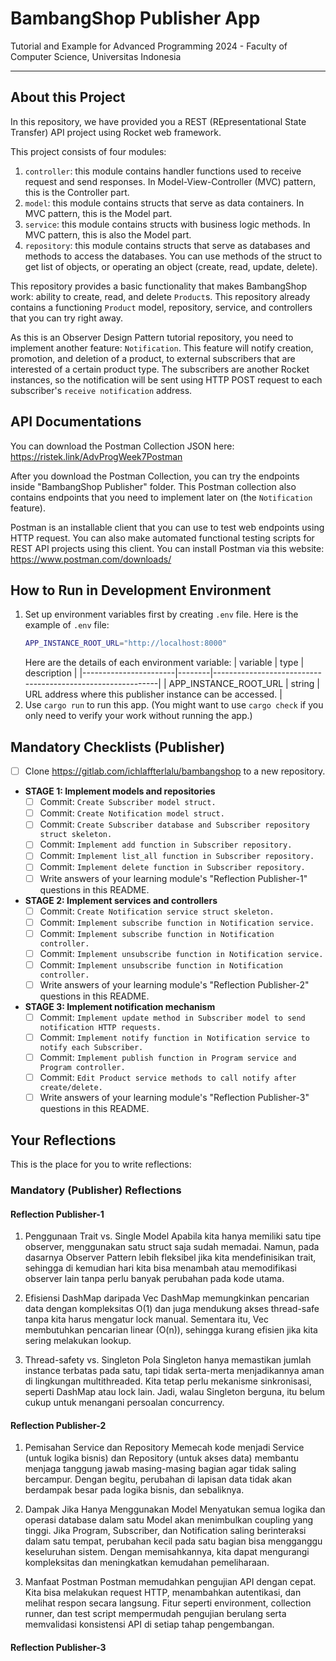 # BambangShop Publisher App
Tutorial and Example for Advanced Programming 2024 - Faculty of Computer Science, Universitas Indonesia

---

## About this Project
In this repository, we have provided you a REST (REpresentational State Transfer) API project using Rocket web framework.

This project consists of four modules:
1.  `controller`: this module contains handler functions used to receive request and send responses.
    In Model-View-Controller (MVC) pattern, this is the Controller part.
2.  `model`: this module contains structs that serve as data containers.
    In MVC pattern, this is the Model part.
3.  `service`: this module contains structs with business logic methods.
    In MVC pattern, this is also the Model part.
4.  `repository`: this module contains structs that serve as databases and methods to access the databases.
    You can use methods of the struct to get list of objects, or operating an object (create, read, update, delete).

This repository provides a basic functionality that makes BambangShop work: ability to create, read, and delete `Product`s.
This repository already contains a functioning `Product` model, repository, service, and controllers that you can try right away.

As this is an Observer Design Pattern tutorial repository, you need to implement another feature: `Notification`.
This feature will notify creation, promotion, and deletion of a product, to external subscribers that are interested of a certain product type.
The subscribers are another Rocket instances, so the notification will be sent using HTTP POST request to each subscriber's `receive notification` address.

## API Documentations

You can download the Postman Collection JSON here: https://ristek.link/AdvProgWeek7Postman

After you download the Postman Collection, you can try the endpoints inside "BambangShop Publisher" folder.
This Postman collection also contains endpoints that you need to implement later on (the `Notification` feature).

Postman is an installable client that you can use to test web endpoints using HTTP request.
You can also make automated functional testing scripts for REST API projects using this client.
You can install Postman via this website: https://www.postman.com/downloads/

## How to Run in Development Environment
1.  Set up environment variables first by creating `.env` file.
    Here is the example of `.env` file:
    ```bash
    APP_INSTANCE_ROOT_URL="http://localhost:8000"
    ```
    Here are the details of each environment variable:
    | variable              | type   | description                                                |
    |-----------------------|--------|------------------------------------------------------------|
    | APP_INSTANCE_ROOT_URL | string | URL address where this publisher instance can be accessed. |
2.  Use `cargo run` to run this app.
    (You might want to use `cargo check` if you only need to verify your work without running the app.)

## Mandatory Checklists (Publisher)
-   [ ] Clone https://gitlab.com/ichlaffterlalu/bambangshop to a new repository.
-   **STAGE 1: Implement models and repositories**
    -   [ ] Commit: `Create Subscriber model struct.`
    -   [ ] Commit: `Create Notification model struct.`
    -   [ ] Commit: `Create Subscriber database and Subscriber repository struct skeleton.`
    -   [ ] Commit: `Implement add function in Subscriber repository.`
    -   [ ] Commit: `Implement list_all function in Subscriber repository.`
    -   [ ] Commit: `Implement delete function in Subscriber repository.`
    -   [ ] Write answers of your learning module's "Reflection Publisher-1" questions in this README.
-   **STAGE 2: Implement services and controllers**
    -   [ ] Commit: `Create Notification service struct skeleton.`
    -   [ ] Commit: `Implement subscribe function in Notification service.`
    -   [ ] Commit: `Implement subscribe function in Notification controller.`
    -   [ ] Commit: `Implement unsubscribe function in Notification service.`
    -   [ ] Commit: `Implement unsubscribe function in Notification controller.`
    -   [ ] Write answers of your learning module's "Reflection Publisher-2" questions in this README.
-   **STAGE 3: Implement notification mechanism**
    -   [ ] Commit: `Implement update method in Subscriber model to send notification HTTP requests.`
    -   [ ] Commit: `Implement notify function in Notification service to notify each Subscriber.`
    -   [ ] Commit: `Implement publish function in Program service and Program controller.`
    -   [ ] Commit: `Edit Product service methods to call notify after create/delete.`
    -   [ ] Write answers of your learning module's "Reflection Publisher-3" questions in this README.

## Your Reflections
This is the place for you to write reflections:

### Mandatory (Publisher) Reflections

#### Reflection Publisher-1
1. Penggunaan Trait vs. Single Model
Apabila kita hanya memiliki satu tipe observer, menggunakan satu struct saja sudah memadai. Namun, pada dasarnya Observer Pattern lebih fleksibel jika kita mendefinisikan trait, sehingga di kemudian hari kita bisa menambah atau memodifikasi observer lain tanpa perlu banyak perubahan pada kode utama.

2. Efisiensi DashMap daripada Vec
DashMap memungkinkan pencarian data dengan kompleksitas O(1) dan juga mendukung akses thread-safe tanpa kita harus mengatur lock manual. Sementara itu, Vec membutuhkan pencarian linear (O(n)), sehingga kurang efisien jika kita sering melakukan lookup.

3. Thread-safety vs. Singleton
Pola Singleton hanya memastikan jumlah instance terbatas pada satu, tapi tidak serta-merta menjadikannya aman di lingkungan multithreaded. Kita tetap perlu mekanisme sinkronisasi, seperti DashMap atau lock lain. Jadi, walau Singleton berguna, itu belum cukup untuk menangani persoalan concurrency.

#### Reflection Publisher-2
1. Pemisahan Service dan Repository
Memecah kode menjadi Service (untuk logika bisnis) dan Repository (untuk akses data) membantu menjaga tanggung jawab masing-masing bagian agar tidak saling bercampur. Dengan begitu, perubahan di lapisan data tidak akan berdampak besar pada logika bisnis, dan sebaliknya.

2. Dampak Jika Hanya Menggunakan Model
Menyatukan semua logika dan operasi database dalam satu Model akan menimbulkan coupling yang tinggi. Jika Program, Subscriber, dan Notification saling berinteraksi dalam satu tempat, perubahan kecil pada satu bagian bisa mengganggu keseluruhan sistem. Dengan memisahkannya, kita dapat mengurangi kompleksitas dan meningkatkan kemudahan pemeliharaan.

3. Manfaat Postman
Postman memudahkan pengujian API dengan cepat. Kita bisa melakukan request HTTP, menambahkan autentikasi, dan melihat respon secara langsung. Fitur seperti environment, collection runner, dan test script mempermudah pengujian berulang serta memvalidasi konsistensi API di setiap tahap pengembangan.

#### Reflection Publisher-3
